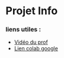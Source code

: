 # Projet Info

### liens utiles : 
- [Vidéo du prof](https://www.youtube.com/watch?v=fiz1ORTBGpY&list=PLfFghEzKVmjvuSA67LszN1dZ-Dd_pkus6&index=2)
- [Lien colab google](https://colab.research.google.com/drive/10qDiidvdByF_I9UQZ_w2VtQHeXT7AZXC)